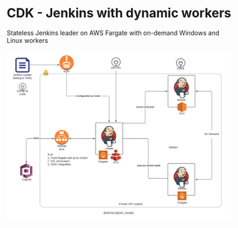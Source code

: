 # CDK - Jenkins with dynamic workers

Stateless Jenkins leader on AWS Fargate with on-demand Windows and Linux workers

![Diagram](./docs/diagram.png)
